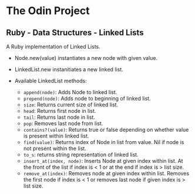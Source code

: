 # The Odin Project

## Ruby - Data Structures - Linked Lists 

A Ruby implementation of Linked Lists.

- Node.new(value) instantiates a new node with given value.

- LinkedList.new instanitiates a new linked list.

- Available LinkedList methods:
  - `append(node)`: Adds Node to linked list.
  - `prepend(node)`: Adds node to beginning of linked list.
  - `size`: Returns current size of linked list.
  - `head`: Returns first node in list.
  - `tail`: Returns last node in list.
  - `pop`: Removes last node from list.
  - `contains?(value)`: Returns true or false depending on whether value is present within linked list.
  - `find(value)`: Returns index of Node in list from value. Nil if node is not present within the list.
  - `to_s`: returns string representation of linked list.
  - `insert_at(index, node)`: Inserts Node at given index within list. At the front of the list if index is < 1 or at the end if index is > list size.
  - `remove_at(index)`: Removes node at given index within list. Removes the first node if index is < 1 or removes last node if given index is > list size.

